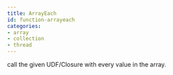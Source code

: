 ```yaml
---
title: ArrayEach
id: function-arrayeach
categories:
- array
- collection
- thread
---
```


call the given UDF/Closure with every value in the array.
